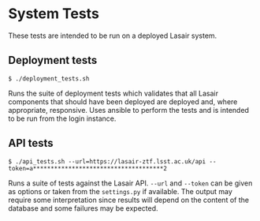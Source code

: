 # System Tests

These tests are intended to be run on a deployed Lasair system.

## Deployment tests
```
$ ./deployment_tests.sh
```

Runs the suite of deployment tests which validates that all Lasair components that should have been deployed are
deployed and, where appropriate, responsive. Uses ansible to perform the tests and is intended to be run from the
login instance.

## API tests
```
$ ./api_tests.sh --url=https://lasair-ztf.lsst.ac.uk/api --token=a*************************************2
```

Runs a suite of tests against the Lasair API. `--url` and `--token` can be given as options or taken from the
`settings.py` if available. The output may require some interpretation since results will depend on the content
of the database and some failures may be expected.